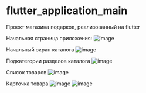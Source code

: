 # flutter_application_main
Проект магазина подарков, реализованный на flutter


Начальная страница приложения:
![image](https://github.com/Clausaanima/flutter_gift_market/assets/157473536/ad17945a-09e3-4603-98a0-e7ab8455c1ce)

Начальный экран каталога 
![image](https://github.com/Clausaanima/flutter_gift_market/assets/157473536/b26a68f9-a46f-4b5d-a091-e97ad2000be1)

Подкатегории разделов каталога 
![image](https://github.com/Clausaanima/flutter_gift_market/assets/157473536/f3f7dfc7-e53b-400a-83f9-8b8644d0592f)

Список товаров 
![image](https://github.com/Clausaanima/flutter_gift_market/assets/157473536/d10a0206-9eb3-4a54-ab70-804c374538e6)

Карточка товара
![image](https://github.com/Clausaanima/flutter_gift_market/assets/157473536/6ebd0390-d576-4b9c-b283-8837ef4fac68)
![image](https://github.com/Clausaanima/flutter_gift_market/assets/157473536/d3010511-447a-41a1-9c8a-d0c2e91401aa)
